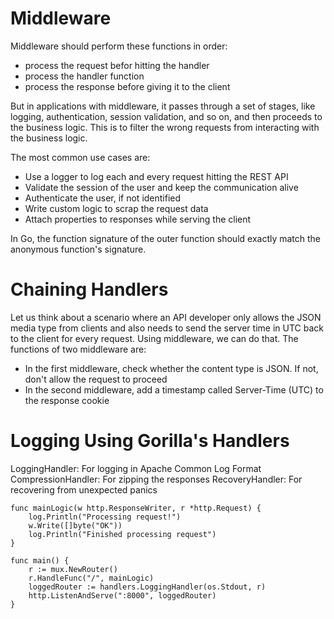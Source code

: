 
# Middleware 

Middleware should perform these functions in order:
- process the request befor hitting the handler
- process the handler function
- process the response before giving it to the client 

But in applications with middleware, it passes through a set of stages, like
logging, authentication, session validation, and so on, and then proceeds to the business
logic. This is to filter the wrong requests from interacting with the business logic. 

The most common use cases are:
- Use a logger to log each and every request hitting the REST API
- Validate the session of the user and keep the communication alive
- Authenticate the user, if not identified
- Write custom logic to scrap the request data
- Attach properties to responses while serving the client


In Go, the function signature of the outer function should exactly match the anonymous
function's signature.


# Chaining Handlers
Let us think about a scenario where an API developer only allows the JSON media type
from clients and also needs to send the server time in UTC back to the client for every
request. Using middleware, we can do that. The functions of two middleware are:
- In the first middleware, check whether the content type is JSON. If not, don't allow the request to proceed
- In the second middleware, add a timestamp called Server-Time (UTC) to the response cookie


# Logging Using Gorilla's Handlers
LoggingHandler: For logging in Apache Common Log Format
CompressionHandler: For zipping the responses
RecoveryHandler: For recovering from unexpected panics

```
func mainLogic(w http.ResponseWriter, r *http.Request) {
	log.Println("Processing request!")
	w.Write([]byte("OK"))
	log.Println("Finished processing request")
}

func main() {
	r := mux.NewRouter()
	r.HandleFunc("/", mainLogic)
	loggedRouter := handlers.LoggingHandler(os.Stdout, r)
	http.ListenAndServe(":8000", loggedRouter)
}
```




